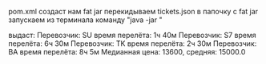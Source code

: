 pom.xml создаст нам fat jar
перекидываем tickets.json в папочку с fat jar
запускаем из терминала команду "java -jar <fat jar name>"

выдаст: 
Перевозчик: SU время перелёта: 1ч 40м 
Перевозчик: S7 время перелёта: 6ч 30м 
Перевозчик: TK время перелёта: 2ч 30м 
Перевозчик: BA время перелёта: 8ч 5м 
Медианная цена: 13600, средняя: 15000.0
